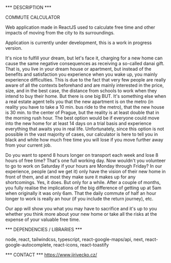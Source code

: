 *** DESCRIPTION ***

COMMUTE CALCULATOR

Web application made in ReactJS used to calculate free time and other impacts of moving from the city to its surroundings.

Application is currently under development, this is a work in progress version.

It's nice to fulfill your dream, but let's face it, charging for a new home can cause the same negative consequences as receiving a so-called danai gift. That is, you live in your dream house or apartment, but instead of the benefits and satisfaction you experience when you wake up, you mainly experience difficulties. This is due to the fact that very few people are really aware of all the contexts beforehand and are mainly interested in the price, size, and in the best case, the distance from schools to work when they intend to buy their home. But there is one big BUT. It's something else when a real estate agent tells you that the new apartment is on the metro (in reality you have to take a 10 min. bus ride to the metro), that the new house is 30 min. to the center of Prague, but the reality is at least double that in the morning rush hour. The best option would be if everyone could move into the new home for at least 14 days on a trial basis and experience everything that awaits you in real life. Unfortunately, since this option is not possible in the vast majority of cases, our calculator is here to tell you in black and white how much free time you will lose if you move further away from your current job.

Do you want to spend 8 hours longer on transport each week and lose 8 hours of free time? That's one full working day. Now wouldn't you volunteer to go to work on Saturday if your hours are Monday through Friday? In our experience, people (and we get it) only have the vision of their new home in front of them, and at most they make sure it makes up for any shortcomings. Yes, it does. But only for a while. After a couple of months, you fully realise the implications of the big difference of getting up at 5am when originally it was only 6am. That the daily commute of half an hour longer to work is really an hour (if you include the return journey), etc. 

Our app will show you what you may have to sacrifice and it's up to you whether you think more about your new home or take all the risks at the expense of your valuable free time.


*** DEPENDENCIES / LIBRARIES ***

node,
react,
tailwindcss,
typescript,
react-google-maps/api,
next,
react-google-autocomplete,
react-icons,
react-toastify

*** CONTACT ***
https://www.jirivecko.cz/
